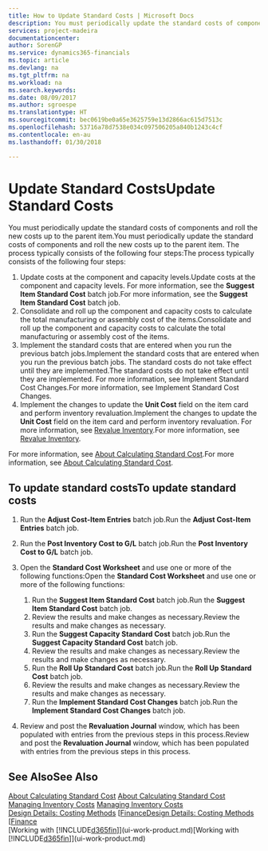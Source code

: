 ```yaml
---
title: How to Update Standard Costs | Microsoft Docs
description: You must periodically update the standard costs of components and roll the new costs up to the parent item.
services: project-madeira
documentationcenter: 
author: SorenGP
ms.service: dynamics365-financials
ms.topic: article
ms.devlang: na
ms.tgt_pltfrm: na
ms.workload: na
ms.search.keywords: 
ms.date: 08/09/2017
ms.author: sgroespe
ms.translationtype: HT
ms.sourcegitcommit: bec0619be0a65e3625759e13d2866ac615d7513c
ms.openlocfilehash: 53716a78d7538e034c097506205a840b1243c4cf
ms.contentlocale: en-au
ms.lasthandoff: 01/30/2018

---
```

# <a name="update-standard-costs"></a><span data-ttu-id="d8449-103">Update Standard Costs</span><span class="sxs-lookup"><span data-stu-id="d8449-103">Update Standard Costs</span></span>
<span data-ttu-id="d8449-104">You must periodically update the standard costs of components and roll the new costs up to the parent item.</span><span class="sxs-lookup"><span data-stu-id="d8449-104">You must periodically update the standard costs of components and roll the new costs up to the parent item.</span></span> <span data-ttu-id="d8449-105">The process typically consists of the following four steps:</span><span class="sxs-lookup"><span data-stu-id="d8449-105">The process typically consists of the following four steps:</span></span>  

1.  <span data-ttu-id="d8449-106">Update costs at the component and capacity levels.</span><span class="sxs-lookup"><span data-stu-id="d8449-106">Update costs at the component and capacity levels.</span></span> <span data-ttu-id="d8449-107">For more information, see the **Suggest Item Standard Cost** batch job.</span><span class="sxs-lookup"><span data-stu-id="d8449-107">For more information, see the **Suggest Item Standard Cost** batch job.</span></span>  
2.  <span data-ttu-id="d8449-108">Consolidate and roll up the component and capacity costs to calculate the total manufacturing or assembly cost of the items.</span><span class="sxs-lookup"><span data-stu-id="d8449-108">Consolidate and roll up the component and capacity costs to calculate the total manufacturing or assembly cost of the items.</span></span>  
3.  <span data-ttu-id="d8449-109">Implement the standard costs that are entered when you run the previous batch jobs.</span><span class="sxs-lookup"><span data-stu-id="d8449-109">Implement the standard costs that are entered when you run the previous batch jobs.</span></span> <span data-ttu-id="d8449-110">The standard costs do not take effect until they are implemented.</span><span class="sxs-lookup"><span data-stu-id="d8449-110">The standard costs do not take effect until they are implemented.</span></span> <span data-ttu-id="d8449-111">For more information, see Implement Standard Cost Changes.</span><span class="sxs-lookup"><span data-stu-id="d8449-111">For more information, see Implement Standard Cost Changes.</span></span>  
4.  <span data-ttu-id="d8449-112">Implement the changes to update the **Unit Cost** field on the item card and perform inventory revaluation.</span><span class="sxs-lookup"><span data-stu-id="d8449-112">Implement the changes to update the **Unit Cost** field on the item card and perform inventory revaluation.</span></span> <span data-ttu-id="d8449-113">For more information, see [Revalue Inventory](inventory-how-revalue-inventory.md).</span><span class="sxs-lookup"><span data-stu-id="d8449-113">For more information, see [Revalue Inventory](inventory-how-revalue-inventory.md).</span></span>  

<span data-ttu-id="d8449-114">For more information, see [About Calculating Standard Cost](finance-about-calculating-standard-cost.md).</span><span class="sxs-lookup"><span data-stu-id="d8449-114">For more information, see [About Calculating Standard Cost](finance-about-calculating-standard-cost.md).</span></span>  
## <a name="to-update-standard-costs"></a><span data-ttu-id="d8449-115">To update standard costs</span><span class="sxs-lookup"><span data-stu-id="d8449-115">To update standard costs</span></span>  
1.  <span data-ttu-id="d8449-116">Run the **Adjust Cost-Item Entries** batch job.</span><span class="sxs-lookup"><span data-stu-id="d8449-116">Run the **Adjust Cost-Item Entries** batch job.</span></span>  
2.  <span data-ttu-id="d8449-117">Run the **Post Inventory Cost to G/L** batch job.</span><span class="sxs-lookup"><span data-stu-id="d8449-117">Run the **Post Inventory Cost to G/L** batch job.</span></span>  
3.  <span data-ttu-id="d8449-118">Open the **Standard Cost Worksheet** and use one or more of the following functions:</span><span class="sxs-lookup"><span data-stu-id="d8449-118">Open the **Standard Cost Worksheet** and use one or more of the following functions:</span></span>  

    1.  <span data-ttu-id="d8449-119">Run the **Suggest Item Standard Cost** batch job.</span><span class="sxs-lookup"><span data-stu-id="d8449-119">Run the **Suggest Item Standard Cost** batch job.</span></span>  
    2.  <span data-ttu-id="d8449-120">Review the results and make changes as necessary.</span><span class="sxs-lookup"><span data-stu-id="d8449-120">Review the results and make changes as necessary.</span></span>  
    3.  <span data-ttu-id="d8449-121">Run the **Suggest Capacity Standard Cost** batch job.</span><span class="sxs-lookup"><span data-stu-id="d8449-121">Run the **Suggest Capacity Standard Cost** batch job.</span></span>  
    4.  <span data-ttu-id="d8449-122">Review the results and make changes as necessary.</span><span class="sxs-lookup"><span data-stu-id="d8449-122">Review the results and make changes as necessary.</span></span>
    5. <span data-ttu-id="d8449-123">Run the **Roll Up Standard Cost** batch job.</span><span class="sxs-lookup"><span data-stu-id="d8449-123">Run the **Roll Up Standard Cost** batch job.</span></span>
    6.  <span data-ttu-id="d8449-124">Review the results and make changes as necessary.</span><span class="sxs-lookup"><span data-stu-id="d8449-124">Review the results and make changes as necessary.</span></span>
    7.  <span data-ttu-id="d8449-125">Run the **Implement Standard Cost Changes** batch job.</span><span class="sxs-lookup"><span data-stu-id="d8449-125">Run the **Implement Standard Cost Changes** batch job.</span></span>  
4.  <span data-ttu-id="d8449-126">Review and post the **Revaluation Journal** window, which has been populated with entries from the previous steps in this process.</span><span class="sxs-lookup"><span data-stu-id="d8449-126">Review and post the **Revaluation Journal** window, which has been populated with entries from the previous steps in this process.</span></span>  

## <a name="see-also"></a><span data-ttu-id="d8449-127">See Also</span><span class="sxs-lookup"><span data-stu-id="d8449-127">See Also</span></span>  
 <span data-ttu-id="d8449-128">[About Calculating Standard Cost](finance-about-calculating-standard-cost.md) </span><span class="sxs-lookup"><span data-stu-id="d8449-128">[About Calculating Standard Cost](finance-about-calculating-standard-cost.md) </span></span>  
 <span data-ttu-id="d8449-129">[Managing Inventory Costs](finance-manage-inventory-costs.md) </span><span class="sxs-lookup"><span data-stu-id="d8449-129">[Managing Inventory Costs](finance-manage-inventory-costs.md) </span></span>  
 <span data-ttu-id="d8449-130">[Design Details: Costing Methods](design-details-costing-methods.md) [[Finance](finance.md)</span><span class="sxs-lookup"><span data-stu-id="d8449-130">[Design Details: Costing Methods](design-details-costing-methods.md) [[Finance](finance.md)</span></span>  
 <span data-ttu-id="d8449-131">[Working with [!INCLUDE[d365fin](includes/d365fin_md.md)]](ui-work-product.md)</span><span class="sxs-lookup"><span data-stu-id="d8449-131">[Working with [!INCLUDE[d365fin](includes/d365fin_md.md)]](ui-work-product.md)</span></span>  

